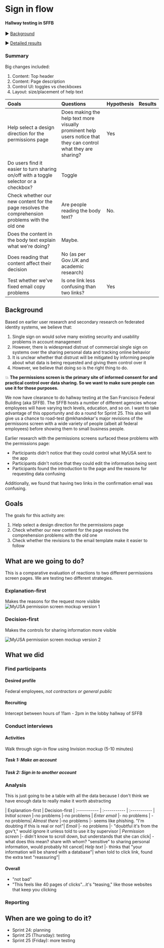 # Sign in flow
#### Hallway testing in SFFB


:arrow_forward: [Background](#background)

:arrow_forward: [Detailed results](#analysis)

### Summary
Big changes included:

1. Content: Top header 
2. Content: Page description
3. Control UI: toggles vs checkboxes
4. Layout: size/placement of help text

Goals | Questions | Hypothesis | Results
:------------ | :-------------| :------------- |:-------------
Help select a design direction for the permissions page | Does making the help text more visually prominent help users notice that they can control what they are sharing? | Yes
 | Do users find it easier to turn sharing on/off with a toggle selector or a checkbox? | Toggle
Check whether our new content for the page resolves the comprehension problems with the old one | Are people reading the body text? | No.
 | Does the content in the body text explain what we're doing? | Maybe. 
 | Does reading that content affect their decision | No (as per Gov.UK and academic research)
Test whether we've fixed email copy problems | Is one link less confusing than two links? | Yes

## Background
Based on earlier user research and secondary research on federated identity systems, we believe that:

1. Single sign on would solve many existing security and usability problems in account management
2. However, there is widespread distrust of commercial single sign on systems over the sharing personal data and tracking online behavior 
3. It is unclear whether that distrust will be mitigated by informing people about what data is being requested and giving them control over it
4. However, we believe that doing so is the right thing to do. 

:boom: **The permissions screen is the primary site of informed consent for and practical control over data sharing. So we want to make sure people can use it for those purposes.** 

We now have clearance to do hallway testing at the San Francisco Federal Building (aka SFFB). The SFFB hosts a number of different agencies whose employees will have varying tech levels, education, and so on. I want to take advantage of this opportunity and do a round for Sprint 25. This also will give us a chance to road-test @mkhandekar's major revisions of the permissons screen with a wide variety of people (albeit all federal employees) before showing them to small business people.

Earlier research with the permissions screens surfaced these problems with the permissions page:

* Participants didn't notice that they could control what MyUSA sent to the app
* Participants didn't notice that they could edit the information being sent
* Participants found the introduction to the page and the reasons for requesting data confusing

Additionally, we found that having two links in the confirmation email was confusing. 

## Goals
The goals for this activity are:

1. Help select a design direction for the permissions page
2. Check whether our new content for the page resolves the comprehension problems with the old one
3. Check whether the revisions to the email template make it easier to follow

## What are we going to do?
This is a comparative evaluation of reactions to two different permissions screen pages. We are testing two different strategies.

### Explanation-first 
Makes the reasons for the request more visible
![MyUSA permission screen mockup version 1](https://cloud.githubusercontent.com/assets/1598889/7028778/262a9f6c-dd26-11e4-90a9-7f37f29cf935.png)

### Decision-first
Makes the controls for sharing information more visible

![MyUSA permission screen mockup version 2](https://cloud.githubusercontent.com/assets/10067318/7057037/3fdae86e-de06-11e4-911b-c7203e938c27.png)

## What we did

### Find participants 
#### Desired profile
Federal employees, _not contractors or general public_

#### Recruiting
Intercept between hours of 11am - 2pm in the lobby hallway of SFFB

### Conduct interviews
#### Activities
Walk through sign-in flow using Invision mockup (5-10 minutes)
##### Task 1: Make an account
##### Task 2: Sign in to another account 

### Analysis
This is just going to be a table with all the data because I don't think we have enough data to really make it worth abstracting

 | Explanation-first | Decision-first |
:----------- | :----------- | :----------- |
*Initial screen* |-no problems |-no problems |
*Enter email* |- no problems | - no problems|
*Almost there* |-no problems |- seems like phishing. "I'm doubting if this is real or not"|
*Email* |- no problems |- "doubtful it's from the gov't," would ignore it unless told to use it by supervisor |
*Permission screen* |- didn't know to scroll down, but understands that she can click| - what does this mean? share with whom? "sensitive" to sharing personal information, would probably hit cancel|
*Help text* |- thinks that "your information will be shared with a database"| when told to click link, found the extra text "reassuring"|

#### Overall
- "not bad"
- "This feels like 40 pages of clicks"...it's "teasing," like those websites that keep you clicking

### Reporting
## When are we going to do it?
* Sprint 24: planning
* Sprint 25 (Thursday): testing
* Sprint 25 (Friday): more testing
